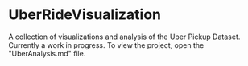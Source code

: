 # UberRideVisualization
A collection of visualizations and analysis of the Uber Pickup Dataset.
Currently a work in progress.
To view the project, open the "UberAnalysis.md" file.
